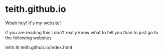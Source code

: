 # teith.github.io
Woah hey! It's my website!

if you are reading this I don't really know what to tell you than to just go to the following websites

teith.tk
teith.github.io/index.html
